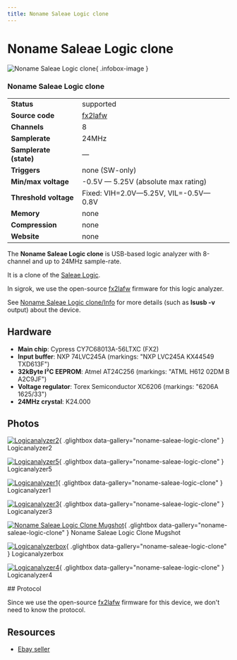 ```yaml
---
title: Noname Saleae Logic clone
---
```


# Noname Saleae Logic clone

<div class="infobox" markdown>

![Noname Saleae Logic clone](./img/LogicAnalyzer2.jpg){ .infobox-image }

### Noname Saleae Logic clone

| | |
|---|---|
| **Status** | supported |
| **Source code** | [fx2lafw](https://github.com/OpenTraceLab/OpenTraceCapture/tree/main/src/hardware/fx2lafw) |
| **Channels** | 8 |
| **Samplerate** | 24MHz |
| **Samplerate (state)** | — |
| **Triggers** | none (SW-only) |
| **Min/max voltage** | -0.5V — 5.25V (absolute max rating) |
| **Threshold voltage** | Fixed: VIH=2.0V—5.25V, VIL=-0.5V—0.8V |
| **Memory** | none |
| **Compression** | none |
| **Website** | none |

</div>

The **Noname Saleae Logic clone** is USB-based logic analyzer with 8-channel and up to 24MHz sample-rate.

It is a clone of the [Saleae Logic](https://sigrok.org/wiki/Saleae_Logic).

In sigrok, we use the open-source [fx2lafw](https://sigrok.org/wiki/Fx2lafw) firmware for this logic analyzer.

See [Noname Saleae Logic clone/Info](/w/index.php?title=Noname_Saleae_Logic_clone/Info&action=edit&redlink=1) for more details (such as **lsusb -v** output) about the device.

## Hardware
- **Main chip**: Cypress CY7C68013A-56LTXC (FX2)
- **Input buffer**: NXP 74LVC245A (markings: "NXP LVC245A KX44549 TXD613F")
- **32kByte I²C EEPROM**: Atmel AT24C256 (markings: "ATML H612 02DM B A2C9JF")
- **Voltage regulator**: Torex Semiconductor XC6206 (markings: "6206A 1625/33")
- **24MHz crystal**: K24.000

## Photos

<div class="photo-grid" markdown>

[![Logicanalyzer2](./img/LogicAnalyzer2.jpg)](./img/LogicAnalyzer2.jpg "Logicanalyzer2"){ .glightbox data-gallery="noname-saleae-logic-clone" }
<span class="caption">Logicanalyzer2</span>

[![Logicanalyzer5](./img/LogicAnalyzer5.jpg)](./img/LogicAnalyzer5.jpg "Logicanalyzer5"){ .glightbox data-gallery="noname-saleae-logic-clone" }
<span class="caption">Logicanalyzer5</span>

[![Logicanalyzer1](./img/LogicAnalyzer1.jpg)](./img/LogicAnalyzer1.jpg "Logicanalyzer1"){ .glightbox data-gallery="noname-saleae-logic-clone" }
<span class="caption">Logicanalyzer1</span>

[![Logicanalyzer3](./img/LogicAnalyzer3.jpg)](./img/LogicAnalyzer3.jpg "Logicanalyzer3"){ .glightbox data-gallery="noname-saleae-logic-clone" }
<span class="caption">Logicanalyzer3</span>

[![Noname Saleae Logic Clone Mugshot](./img/Noname_saleae_logic_clone_mugshot.png)](./img/Noname_saleae_logic_clone_mugshot.png "Noname Saleae Logic Clone Mugshot"){ .glightbox data-gallery="noname-saleae-logic-clone" }
<span class="caption">Noname Saleae Logic Clone Mugshot</span>

[![Logicanalyzerbox](./img/LogicAnalyzerBox.jpg)](./img/LogicAnalyzerBox.jpg "Logicanalyzerbox"){ .glightbox data-gallery="noname-saleae-logic-clone" }
<span class="caption">Logicanalyzerbox</span>

[![Logicanalyzer4](./img/LogicAnalyzer4.jpg)](./img/LogicAnalyzer4.jpg "Logicanalyzer4"){ .glightbox data-gallery="noname-saleae-logic-clone" }
<span class="caption">Logicanalyzer4</span>

</div>
## Protocol

Since we use the open-source [fx2lafw](https://sigrok.org/wiki/Fx2lafw) firmware for this device, we don't need to know the protocol.

## Resources
- [Ebay seller](http://www.ebay.de/itm/USB-Logic-Analyzer-8-Kanal-24MHz-I2C-SPI-JTAG-CAN-LIN-UART-e02/122164455000)


